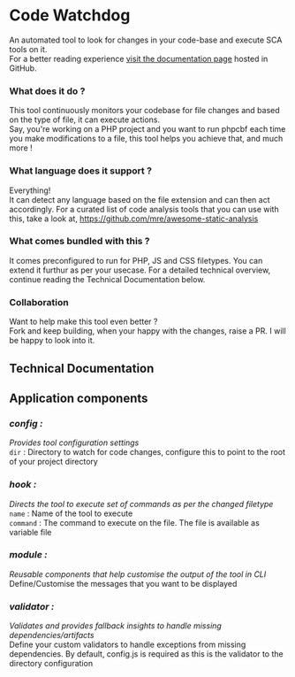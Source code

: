 # Code Watchdog
An automated tool to look for changes in your code-base and execute SCA tools on it.  
For a better reading experience [visit the documentation page](https://ramit-mitra.github.io/code-watchdog/) hosted in GitHub.

### What does it do ?
This tool continuously monitors your codebase for file changes and based on the type of file, it can execute actions.  
Say, you're working on a PHP project and you want to run phpcbf each time you make modifications to a file, this tool helps you achieve that, and much more !

### What language does it support ?
Everything!  
It can detect any language based on the file extension and can then act accordingly. For a curated list of code analysis tools that you can use with this, take a look at, https://github.com/mre/awesome-static-analysis 

### What comes bundled with this ?
It comes preconfigured to run for PHP, JS and CSS filetypes. You can extend it furthur as per your usecase. For a detailed technical overview, continue reading the Technical Documentation below. 

### Collaboration 
Want to help make this tool even better ?  
Fork and keep building, when your happy with the changes, raise a PR. I will be happy to look into it. 

## Technical Documentation

## Application components

### *config :*   
*Provides tool configuration settings*   
`dir` : Directory to watch for code changes, configure this to point to the root of your project directory

### *hook :*   
*Directs the tool to execute set of commands as per the changed filetype*   
`name` : Name of the tool to execute  
`command` : The command to execute on the file. The file is available as variable file

### *module :*   
*Reusable components that help customise the output of the tool in CLI*   
Define/Customise the messages that you want to be displayed

### *validator :*   
*Validates and provides fallback insights to handle missing dependencies/artifacts*   
Define your custom validators to handle exceptions from missing dependencies. By default, config.js is required as this is the validator to the directory configuration
